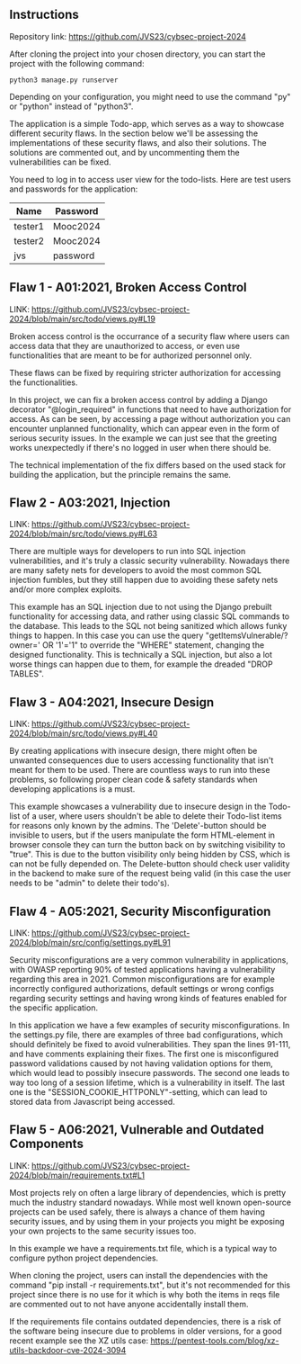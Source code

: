 ## Instructions

Repository link: https://github.com/JVS23/cybsec-project-2024

After cloning the project into your chosen directory,
you can start the project with the following command:

``` 
python3 manage.py runserver
```

Depending on your configuration, you might need to use the command "py" or "python" instead of "python3".

The application is a simple Todo-app, which serves as a way to showcase different security flaws. In the section below we'll be assessing the implementations of these security flaws, and also their solutions. The solutions are commented out, and by uncommenting them the vulnerabilities can be fixed.

You need to log in to access user view for the todo-lists.
Here are test users and passwords for the application:

| Name        | Password    |
| ----------- | ----------- |
| tester1     | Mooc2024    |
| tester2     | Mooc2024    |
| jvs         | password    |




## Flaw 1 - A01:2021, Broken Access Control
LINK: https://github.com/JVS23/cybsec-project-2024/blob/main/src/todo/views.py#L19

Broken access control is the occurrance of a security flaw where users can access data that they are unauthorized to access, or even use functionalities that are meant to be for authorized personnel only.

These flaws can be fixed by requiring stricter authorization for accessing the functionalities. 

In this project, we can fix a broken access control by adding a Django decorator "@login_required" in functions that need to have authorization for access. As can be seen, by accessing a page without authorization you can encounter unplanned functionality, which can appear even in the form of serious security issues. In the example we can just see that the greeting works unexpectedly if there's no logged in user when there should be.

The technical implementation of the fix differs based on the used stack for building the application, but the principle remains the same. 


## Flaw 2 - A03:2021, Injection
LINK: https://github.com/JVS23/cybsec-project-2024/blob/main/src/todo/views.py#L63

There are multiple ways for developers to run into SQL injection vulnerabilities, and it's truly a classic security vulnerability. Nowadays there are many safety nets for developers to avoid the most common SQL injection fumbles, but they still happen due to avoiding these safety nets and/or more complex exploits.

This example has an SQL injection due to not using the Django prebuilt functionality for accessing data, and rather using classic SQL commands to the database. This leads to the SQL not being sanitized which allows funky things to happen. In this case you can use the query "getItemsVulnerable/?owner=' OR '1'='1" to override the "WHERE" statement, changing the designed functionality. This is technically a SQL injection, but also a lot worse things can happen due to them, for example the dreaded "DROP TABLES".


## Flaw 3 - A04:2021, Insecure Design
LINK: https://github.com/JVS23/cybsec-project-2024/blob/main/src/todo/views.py#L40

By creating applications with insecure design, there might often be unwanted consequences due to users accessing functionality that isn't meant for them to be used. There are countless ways to run into these problems, so following proper clean code & safety standards when developing applications is a must.

This example showcases a vulnerability due to insecure design in the Todo-list of a user, where users shouldn't be able to delete their Todo-list items for reasons only known by the admins. The 'Delete'-button should be invisible to users, but if the users manipulate the form HTML-element in browser console they can turn the button back on by switching visibility to "true". This is due to the button visibility only being hidden by CSS, which is can not be fully depended on. The Delete-button should check user validity in the backend to make sure of the request being valid (in this case the user needs to be "admin" to delete their todo's).


## Flaw 4 - A05:2021, Security Misconfiguration
LINK: https://github.com/JVS23/cybsec-project-2024/blob/main/src/config/settings.py#L91

Security misconfigurations are a very common vulnerability in applications, with OWASP reporting 90% of tested applications having a vulnerability regarding this area in 2021. Common misconfigurations are for example incorrectly configured authorizations, default settings or wrong configs regarding security settings and having wrong kinds of features enabled for the specific application.

In this application we have a few examples of security misconfigurations. In the settings.py file, there are examples of three bad configurations, which should definitely be fixed to avoid vulnerabilities. They span the lines 91-111, and have comments explaining their fixes. The first one is misconfigured password validations caused by not having validation options for them, which would lead to possibly insecure passwords. The second one leads to way too long of a session lifetime, which is a vulnerability in itself. The last one is the "SESSION_COOKIE_HTTPONLY"-setting, which can lead to stored data from Javascript being accessed.


## Flaw 5 - A06:2021, Vulnerable and Outdated Components
LINK: https://github.com/JVS23/cybsec-project-2024/blob/main/requirements.txt#L1

Most projects rely on often a large library of dependencies, which is pretty much the industry standard nowadays. While most well known open-source projects can be used safely, there is always a chance of them having security issues, and by using them in your projects you might be exposing your own projects to the same security issues too. 

In this example we have a requirements.txt file, which is a typical way to configure python project dependencies.

When cloning the project, users can install the dependencies with the command "pip install -r requirements.txt", but it's not recommended for this project since there is no use for it which is why both the items in reqs file are commented out to not have anyone accidentally install them. 

If the requirements file contains outdated dependencies, there is a risk of the software being insecure due to problems in older versions, for a good recent example see the XZ utils case: https://pentest-tools.com/blog/xz-utils-backdoor-cve-2024-3094
